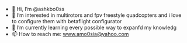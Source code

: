 - 👋 Hi, I’m @ashkbo0ss
- 👀 I’m interested in multirotors and fpv freestyle quadcopters and i love to configure them with betaflight configurator
- 🌱 I’m currently learning every possible way to expanfd my knowledg
- 📫 How to reach me: www.amo0sia@yahoo.com

<!---
ashkbo0ss/ashkbo0ss is a ✨ special ✨ repository because its `README.md` (this file) appears on your GitHub profile.
You can click the Preview link to take a look at your changes.
--->

